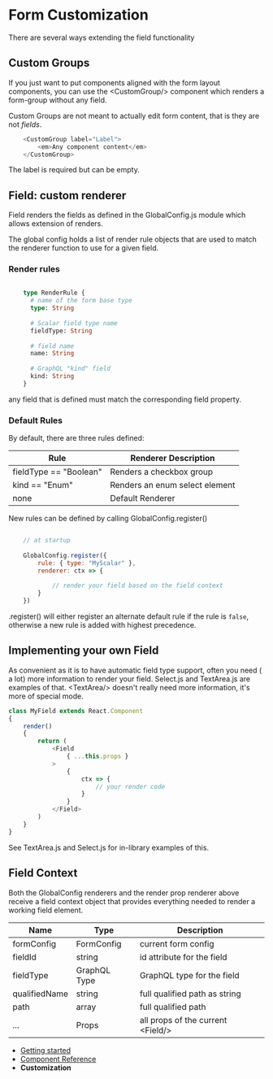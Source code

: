 # Form Customization

There are several ways extending the field functionality 

## Custom Groups

If you just want to put components aligned with the form layout components,
you can use the &lt;CustomGroup/&gt; component which renders a form-group
without any field.

Custom Groups are not meant to actually edit form content, that is they 
are not *fields*.

```js
    <CustomGroup label="Label">
        <em>Any component content</em>
    </CustomGroup>
```

The label is required but can be empty.

## Field: custom renderer

Field renders the fields as defined in the GlobalConfig.js module which
allows extension of renders.

The global config holds a list of render rule objects that
are used to match the renderer function to use for a given field.

### Render rules

```graphql schema

    type RenderRule {
      # name of the form base type
      type: String
    
      # Scalar field type name
      fieldType: String
    
      # field name
      name: String
    
      # GraphQL "kind" field
      kind: String
    }

```

any field that is defined must match the corresponding field property.


### Default Rules

By default, there are three rules defined:

Rule                   | Renderer Description
-----------------------|---------------------
fieldType == "Boolean" | Renders a checkbox group
kind == "Enum"         | Renders an enum select element
none                   | Default Renderer


New rules can be defined by calling GlobalConfig.register()

```js

    // at startup 
    
    GlobalConfig.register({
        rule: { type: "MyScalar" },
        renderer: ctx => {
            
            // render your field based on the field context
        }
    })

```

.register() will either register an alternate default rule if the rule is `false`, 
otherwise a new rule is added with highest precedence.

## Implementing your own Field

As convenient as it is to have automatic field type support, often you
need ( a lot) more information to render your field. Select.js and TextArea.js are examples of that.
&lt;TextArea/&gt; doesn't really need more information, it's more of special mode.

```js
class MyField extends React.Component
{
    render()
    {
        return (
            <Field
                { ...this.props }
            >
                {
                    ctx => {
                        // your render code
                    }
                }
            </Field>
        )
    }
}

```
 
See TextArea.js and Select.js for in-library examples of this. 
 
## Field Context

Both the GlobalConfig renderers and the render prop renderer above receive
a field context object that provides everything needed to render a working
field element.

 Name          | Type         | Description
 --------------|--------------|------------- 
 formConfig    | FormConfig   | current form config
 fieldId       | string       | id attribute for the field
 fieldType     | GraphQL Type | GraphQL type for the field
 qualifiedName | string       | full qualified path as string
 path          | array        | full qualified path
 ...           | Props        | all props of the current &lt;Field/&gt;
 
* [Getting started](./docs/getting-started.md)
* [Component Reference](./docs/component-reference.md)
* **Customization**
